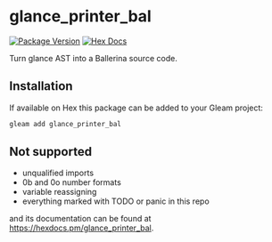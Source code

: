 # glance_printer_bal

[![Package Version](https://img.shields.io/hexpm/v/glance_printer_bal)](https://hex.pm/packages/glance_printer_bal)
[![Hex Docs](https://img.shields.io/badge/hex-docs-ffaff3)](https://hexdocs.pm/glance_printer_bal/)

Turn glance AST into a Ballerina source code.

## Installation

If available on Hex this package can be added to your Gleam project:

```sh
gleam add glance_printer_bal
```

## Not supported

- unqualified imports
- 0b and 0o number formats
- variable reassigning
- everything marked with TODO or panic in this repo

and its documentation can be found at <https://hexdocs.pm/glance_printer_bal>.
